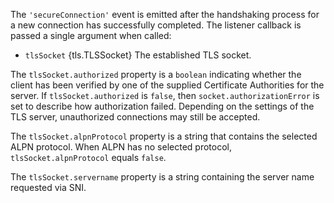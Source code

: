 <!-- YAML
added: v0.3.2
-->

The `'secureConnection'` event is emitted after the handshaking process for a
new connection has successfully completed. The listener callback is passed a
single argument when called:

* `tlsSocket` {tls.TLSSocket} The established TLS socket.

The `tlsSocket.authorized` property is a `boolean` indicating whether the
client has been verified by one of the supplied Certificate Authorities for the
server. If `tlsSocket.authorized` is `false`, then `socket.authorizationError`
is set to describe how authorization failed. Depending on the settings
of the TLS server, unauthorized connections may still be accepted.

The `tlsSocket.alpnProtocol` property is a string that contains the selected
ALPN protocol. When ALPN has no selected protocol, `tlsSocket.alpnProtocol`
equals `false`.

The `tlsSocket.servername` property is a string containing the server name
requested via SNI.

